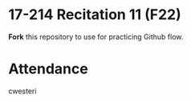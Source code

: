 # 17-214 Recitation 11 (F22)
**Fork** this repository to use for practicing Github flow.

# Attendance
cwesteri